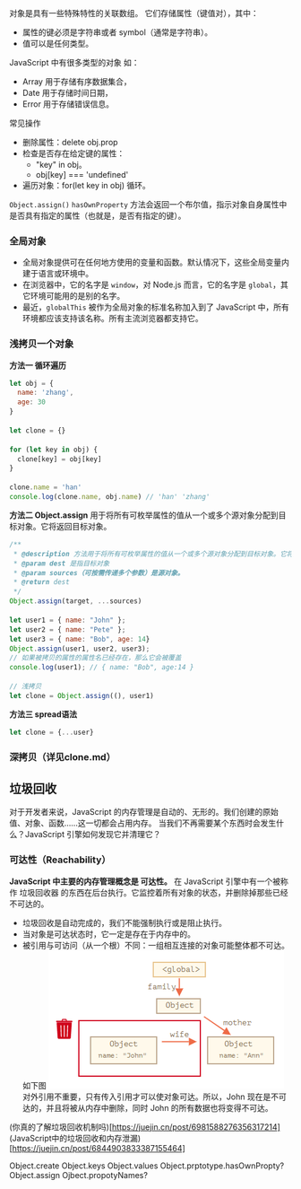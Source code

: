 
对象是具有一些特殊特性的关联数组。
它们存储属性（键值对），其中：
- 属性的键必须是字符串或者 symbol（通常是字符串）。
- 值可以是任何类型。

JavaScript 中有很多类型的对象 如：
- Array 用于存储有序数据集合，
- Date 用于存储时间日期，
- Error 用于存储错误信息。

常见操作
- 删除属性：delete obj.prop
- 检查是否存在给定键的属性：
  - "key" in obj。
  - obj[key] === 'undefined' 
- 遍历对象：for(let key in obj) 循环。

`Object.assign()`
`hasOwnProperty` 方法会返回一个布尔值，指示对象自身属性中是否具有指定的属性（也就是，是否有指定的键）。

### 全局对象
- 全局对象提供可在任何地方使用的变量和函数。默认情况下，这些全局变量内建于语言或环境中。
- 在浏览器中，它的名字是 `window`，对 Node.js 而言，它的名字是 `global`，其它环境可能用的是别的名字。
- 最近，`globalThis` 被作为全局对象的标准名称加入到了 JavaScript 中，所有环境都应该支持该名称。所有主流浏览器都支持它。
### 浅拷贝一个对象
**方法一 循环遍历**
```js
let obj = {
  name: 'zhang',
  age: 30
}

let clone = {}

for (let key in obj) {
  clone[key] = obj[key]
}

clone.name = 'han'
console.log(clone.name, obj.name) // 'han' 'zhang'
```
**方法二 Object.assign** 用于将所有可枚举属性的值从一个或多个源对象分配到目标对象。它将返回目标对象。
```js
/**
 * @description 方法用于将所有可枚举属性的值从一个或多个源对象分配到目标对象。它将返回目标对象。
 * @param dest 是指目标对象
 * @param sources（可按需传递多个参数）是源对象。
 * @return dest
 */
Object.assign(target, ...sources)

let user1 = { name: "John" };
let user2 = { name: "Pete" };
let user3 = { name: "Bob", age: 14}
Object.assign(user1, user2, user3);
// 如果被拷贝的属性的属性名已经存在，那么它会被覆盖
console.log(user1); // { name: "Bob", age:14 }

// 浅拷贝
let clone = Object.assign((), user1)
```
**方法三 spread语法**
```js
let clone = {...user}
```
### 深拷贝（详见clone.md）



## 垃圾回收
对于开发者来说，JavaScript 的内存管理是自动的、无形的。我们创建的原始值、对象、函数……这一切都会占用内存。
当我们不再需要某个东西时会发生什么？JavaScript 引擎如何发现它并清理它？
### 可达性（Reachability）
**JavaScript 中主要的内存管理概念是 可达性。**
在 JavaScript 引擎中有一个被称作 垃圾回收器 的东西在后台执行。它监控着所有对象的状态，并删除掉那些已经不可达的。

- 垃圾回收是自动完成的，我们不能强制执行或是阻止执行。
- 当对象是可达状态时，它一定是存在于内存中的。
- 被引用与可访问（从一个根）不同：一组相互连接的对象可能整体都不可达。
如下图
![垃圾回收](./images/garbageCollection.png)
对外引用不重要，只有传入引用才可以使对象可达。所以，John 现在是不可达的，并且将被从内存中删除，同时 John 的所有数据也将变得不可达。

(你真的了解垃圾回收机制吗)[https://juejin.cn/post/6981588276356317214]
(JavaScript中的垃圾回收和内存泄漏)[https://juejin.cn/post/6844903833387155464]

Object.create
Object.keys
Object.values
Object.prptotype.hasOwnPropty?
Object.assign
Ojbect.propotyNames?